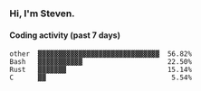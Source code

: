 ### Hi, I'm Steven.

#### Coding activity (past 7 days)
```
other  ▓▓▓▓▓▓▓▓▓▓▓▓▓▓▓▓▓▓▓▓▓▓▓▓▓▓▓▓▓▓  56.82%
Bash   ▓▓▓▓▓▓▓▓▓▓▓                     22.50%
Rust   ▓▓▓▓▓▓▓                         15.14%
C      ▓▓                               5.54%
```
